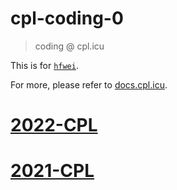 # cpl-coding-0

> coding @ cpl.icu

This is for [`hfwei`](https://github.com/hengxin).

For more, please refer to [docs.cpl.icu](http://47.122.3.40/#/resources?id=%e8%af%be%e7%a8%8b%e4%bb%a3%e7%a0%81).

# [2022-CPL](./2022-CPL)

# [2021-CPL](./2021-CPL)